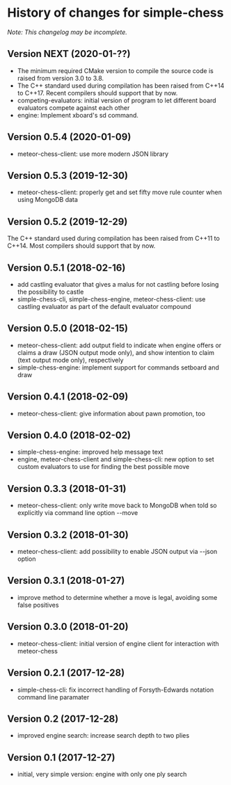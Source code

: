 # History of changes for simple-chess

_Note: This changelog may be incomplete._

## Version NEXT (2020-01-??)

- The minimum required CMake version to compile the source code is raised from
  version 3.0 to 3.8.
- The C++ standard used during compilation has been raised from C++14 to C++17.
  Recent compilers should support that by now.
- competing-evaluators: initial version of program to let different board
  evaluators compete against each other
- engine: Implement xboard's sd command.

## Version 0.5.4 (2020-01-09)

- meteor-chess-client: use more modern JSON library

## Version 0.5.3 (2019-12-30)
- meteor-chess-client: properly get and set fifty move rule counter when using
  MongoDB data

## Version 0.5.2 (2019-12-29)
The C++ standard used during compilation has been raised from C++11 to C++14.
Most compilers should support that by now.

## Version 0.5.1 (2018-02-16)
- add castling evaluator that gives a malus for not castling before losing the
  possibility to castle
- simple-chess-cli, simple-chess-engine, meteor-chess-client: use castling
  evaluator as part of the default evaluator compound

## Version 0.5.0 (2018-02-15)
- meteor-chess-client: add output field to indicate when engine offers or claims
  a draw (JSON output mode only), and show intention to claim (text output mode
  only), respectively
- simple-chess-engine: implement support for commands setboard and draw

## Version 0.4.1 (2018-02-09)
- meteor-chess-client: give information about pawn promotion, too

## Version 0.4.0 (2018-02-02)
- simple-chess-engine: improved help message text
- engine, meteor-chess-client and simple-chess-cli: new option to set custom
  evaluators to use for finding the best possible move

## Version 0.3.3 (2018-01-31)
- meteor-chess-client: only write move back to MongoDB when told so explicitly
  via command line option --move

## Version 0.3.2 (2018-01-30)
- meteor-chess-client: add possibility to enable JSON output via --json option

## Version 0.3.1 (2018-01-27)
- improve method to determine whether a move is legal, avoiding some false
  positives

## Version 0.3.0 (2018-01-20)
- meteor-chess-client: initial version of engine client for interaction with
  meteor-chess

## Version 0.2.1 (2017-12-28)
- simple-chess-cli: fix incorrect handling of Forsyth-Edwards notation command
  line paramater

## Version 0.2 (2017-12-28)
- improved engine search: increase search depth to two plies

## Version 0.1 (2017-12-27)
- initial, very simple version: engine with only one ply search
